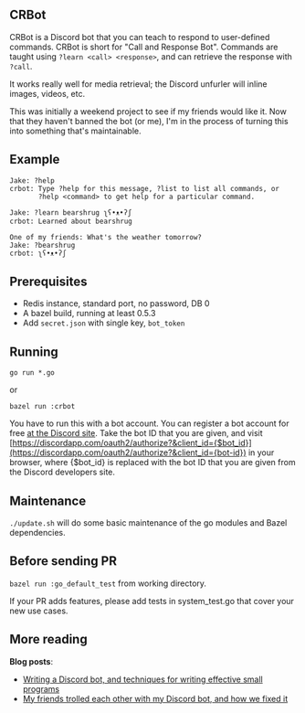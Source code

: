 CRBot
-----

CRBot is a Discord bot that you can teach to respond to user-defined
commands. CRBot is short for "Call and Response Bot". Commands are taught using
`?learn <call> <response>`, and can retrieve the response with `?call`.

It works really well for media retrieval; the Discord unfurler will inline
images, videos, etc.

This was initially a weekend project to see if my friends would like it. Now
that they haven't banned the bot (or me), I'm in the process of turning this
into something that's maintainable.

Example
--------

```
Jake: ?help
crbot: Type ?help for this message, ?list to list all commands, or
       ?help <command> to get help for a particular command.

Jake: ?learn bearshrug ʅʕ•ᴥ•ʔʃ
crbot: Learned about bearshrug

One of my friends: What's the weather tomorrow?
Jake: ?bearshrug
crbot: ʅʕ•ᴥ•ʔʃ
```

Prerequisites
---------------

* Redis instance, standard port, no password, DB 0
* A bazel build, running at least 0.5.3
* Add `secret.json` with single key, `bot_token`

Running
--------

`go run *.go`

or 

`bazel run :crbot`

You have to run this with a bot account. You can register a bot account for
free [at the Discord site](https://discordapp.com/developers/docs/intro). Take
the bot ID that you are given, and
visit
[https://discordapp.com/oauth2/authorize?&client_id={$bot_id}](https://discordapp.com/oauth2/authorize?&client_id={bot-id}) in
your browser, where {$bot_id} is replaced with the bot ID that you are given
from the Discord developers site.

Maintenance
-----------

`./update.sh` will do some basic maintenance of the go modules and Bazel dependencies.

Before sending PR
-------------------

`bazel run :go_default_test` from working directory.

If your PR adds features, please add tests in system_test.go that cover your new use cases.

More reading
-------------

**Blog posts**:
- [Writing a Discord bot, and techniques for writing effective small programs](https://www.bitlog.com/index.php/2017/03/31/techniques-for-effectively-growing-small-programs/)
- [My friends trolled each other with my Discord bot, and how we fixed it](https://www.bitlog.com/index.php/2017/05/31/my-friends-trolled-each-other-with-my-discord-bot-and-how-we-fixed-it/)